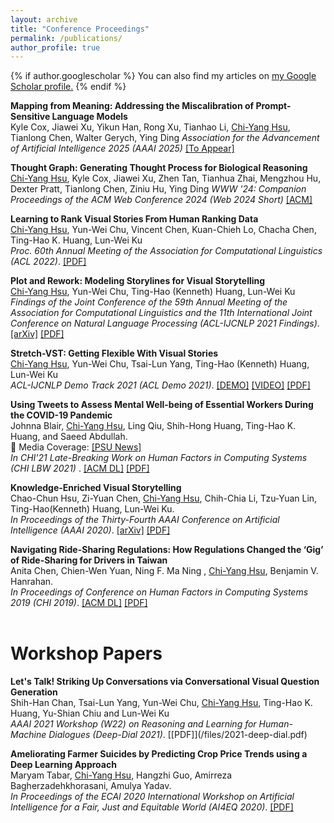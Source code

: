 ```yaml
---
layout: archive
title: "Conference Proceedings"
permalink: /publications/
author_profile: true
---
```

{% if author.googlescholar %}
  You can also find my articles on <u><a href="{{[author.googlescholar](https://scholar.google.com/citations?user=QvRqZeUAAAAJ&hl=en)}}">my Google Scholar profile</a>.</u>
{% endif %}

<b> Mapping from Meaning: Addressing the Miscalibration of Prompt-Sensitive Language Models </b> 
<br>
Kyle Cox, Jiawei Xu, Yikun Han, Rong Xu, Tianhao Li, <u>Chi-Yang Hsu</u>, Tianlong Chen, Walter Gerych, Ying Ding
<i>Association for the Advancement of Artificial Intelligence 2025 (AAAI 2025)</i> [[To Appear]]()
<br>


<b>Thought Graph: Generating Thought Process for Biological Reasoning</b> 
<br>
<u>Chi-Yang Hsu</u>, Kyle Cox, Jiawei Xu, Zhen Tan, Tianhua Zhai, Mengzhou Hu, Dexter Pratt, Tianlong Chen, Ziniu Hu, Ying Ding
<i>WWW '24: Companion Proceedings of the ACM Web Conference 2024 (Web 2024 Short)</i> [[ACM]](https://dl.acm.org/doi/abs/10.1145/3589335.3651572)
<br>

<b>Learning to Rank Visual Stories From Human Ranking Data</b> 
<br>
<u>Chi-Yang Hsu</u>, Yun-Wei Chu, Vincent Chen, Kuan-Chieh Lo, Chacha Chen, Ting-Hao K. Huang, Lun-Wei Ku
<br>
<i>Proc. 60th Annual Meeting of the Association for Computational Linguistics (ACL 2022)</i>. [[PDF]](https://aclanthology.org/2022.acl-long.441.pdf)
<br>

<b>Plot and Rework: Modeling Storylines for Visual Storytelling</b> 
<br>
<u>Chi-Yang Hsu</u>, Yun-Wei Chu, Ting-Hao (Kenneth) Huang, Lun-Wei Ku
<br>
<i>Findings of the Joint Conference of the 59th Annual Meeting of the Association for Computational Linguistics and the 11th International Joint Conference on Natural Language Processing (ACL-IJCNLP 2021 Findings)</i>. [[arXiv]](https://arxiv.org/abs/2105.06950?context=cs.AI) [[PDF]](https://arxiv.org/pdf/2105.06950)
<br>

<b>Stretch-VST: Getting Flexible With Visual Stories</b> 
<br><u>Chi-Yang Hsu</u>, Yun-Wei Chu, Tsai-Lun Yang, Ting-Hao (Kenneth) Huang, Lun-Wei Ku
<br>
<i>ACL-IJCNLP Demo Track 2021 (ACL Demo 2021)</i>.  [[DEMO]](https://doraemon.iis.sinica.edu.tw/acldemo/index.html) [[VIDEO]](https://youtu.be/-uF8IV6T1NU) [[PDF]](/files/VST_Stretch.pdf)
<br>

<b>Using Tweets to Assess Mental Well-being of Essential Workers  During the COVID-19 Pandemic</b> 
<br>Johnna Blair, <u>Chi-Yang Hsu</u>, Ling Qiu, Shih-Hong Huang, Ting-Hao K. Huang, and Saeed Abdullah.
<br>
&#x1F4D8; <span color="blue">Media Coverage:</span> [[PSU News]](https://news.psu.edu/story/660822/2021/06/09/research/essential-workers-tweets-show-surprising-positivity-during-pandemic)
<br>
<i>In CHI'21 Late-Breaking Work on Human Factors in Computing Systems (CHI LBW 2021) </i>. [[ACM DL]](https://dl.acm.org/doi/abs/10.1145/3411763.3451612) [[PDF]](/files/CHI_LBW_2021__1column.pdf)
<br>

<b>Knowledge-Enriched Visual Storytelling</b> 
<br>Chao-Chun Hsu, Zi-Yuan Chen, <u>Chi-Yang Hsu</u>, Chih-Chia Li, Tzu-Yuan Lin, Ting-Hao(Kenneth) Huang, Lun-Wei Ku. 
<br>
<i>In Proceedings of the Thirty-Fourth AAAI Conference on Artificial Intelligence (AAAI 2020)</i>. [[arXiv]](https://arxiv.org/abs/1912.01496) [[PDF]](https://arxiv.org/abs/1912.01496.pdf)
<br>

<b>Navigating Ride-Sharing Regulations: How Regulations Changed the ‘Gig’ of Ride-Sharing for Drivers in Taiwan</b> 
<br>Anita Chen, Chien-Wen Yuan, Ning F. Ma Ning , <u>Chi-Yang Hsu</u>, Benjamin V. Hanrahan. 
<br>
<i>In Proceedings of Conference on Human Factors in Computing Systems 2019 (CHI 2019)</i>. [[ACM DL]](https://dl.acm.org/doi/10.1145/3290605.3300366) [[PDF]](/files/2018_CHI___Uber_Taiwan.pdf)
<br>
<br>
<h1>Workshop Papers</h1>
<b>Let's Talk! Striking Up Conversations via Conversational Visual Question Generation</b> 
<br>Shih-Han Chan, Tsai-Lun Yang, Yun-Wei Chu, <u>Chi-Yang Hsu</u>, Ting-Hao K. Huang, Yu-Shian Chiu and Lun-Wei Ku
<br>
<i>AAAI 2021 Workshop (W22) on Reasoning and Learning for Human-Machine Dialogues (Deep-Dial 2021)</i>.  [[PDF]](/files/2021-deep-dial.pdf)
<br>

<b>Ameliorating Farmer Suicides by Predicting Crop Price Trends using a Deep Learning Approach</b> 
<br>Maryam Tabar, <u>Chi-Yang Hsu</u>, Hangzhi Guo, Amirreza Bagherzadehkhorasani, Amulya Yadav. 
<br>
<i>In Proceedings of the ECAI 2020 International Workshop on Artificial Intelligence for a Fair, Just and Equitable World (AI4EQ 2020)</i>. [[PDF]](/files/AI4EQ_price_trend.pdf)
<br>
